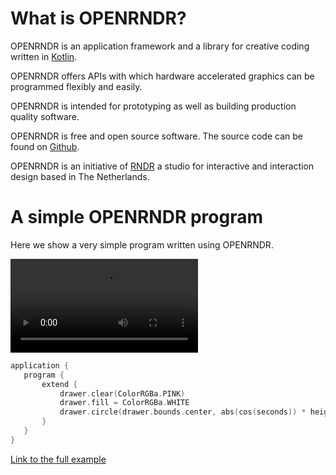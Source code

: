  
 # What is OPENRNDR?

OPENRNDR is an application framework and a library for creative coding written in [Kotlin](https://kotlinlang.org).

OPENRNDR offers APIs with which hardware accelerated graphics can be programmed flexibly and easily.

OPENRNDR is intended for prototyping as well as building production quality software.

OPENRNDR is free and open source software. The source code can be found on [Github](https://github.com/openrndr/openrndr).

OPENRNDR is an initiative of [RNDR](http://rndr.studio) a studio for interactive and interaction design based in The Netherlands.


# A simple OPENRNDR program
Here we show a very simple program written using OPENRNDR. 
 
 <video controls>
    <source src="media/what-is-001.mp4" type="video/mp4"></source>
</video>
 
 
 ```kotlin
application {
    program {
        extend {
            drawer.clear(ColorRGBa.PINK)
            drawer.fill = ColorRGBa.WHITE
            drawer.circle(drawer.bounds.center, abs(cos(seconds)) * height * 0.5)
        }
    }
}
``` 
 
 [Link to the full example](https://github.com/openrndr/openrndr-examples/blob/master/src/main/kotlin/examples/01_Before_you_start/C00WhatIsOPENRNDR000.kt) 
